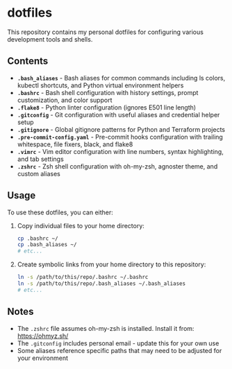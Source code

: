 # dotfiles

This repository contains my personal dotfiles for configuring various development tools and shells.

## Contents

- **`.bash_aliases`** - Bash aliases for common commands including ls colors, kubectl shortcuts, and Python virtual environment helpers
- **`.bashrc`** - Bash shell configuration with history settings, prompt customization, and color support
- **`.flake8`** - Python linter configuration (ignores E501 line length)
- **`.gitconfig`** - Git configuration with useful aliases and credential helper setup
- **`.gitignore`** - Global gitignore patterns for Python and Terraform projects
- **`.pre-commit-config.yaml`** - Pre-commit hooks configuration with trailing whitespace, file fixers, black, and flake8
- **`.vimrc`** - Vim editor configuration with line numbers, syntax highlighting, and tab settings
- **`.zshrc`** - Zsh shell configuration with oh-my-zsh, agnoster theme, and custom aliases

## Usage

To use these dotfiles, you can either:

1. Copy individual files to your home directory:
   ```bash
   cp .bashrc ~/
   cp .bash_aliases ~/
   # etc...
   ```

2. Create symbolic links from your home directory to this repository:
   ```bash
   ln -s /path/to/this/repo/.bashrc ~/.bashrc
   ln -s /path/to/this/repo/.bash_aliases ~/.bash_aliases
   # etc...
   ```

## Notes

- The `.zshrc` file assumes oh-my-zsh is installed. Install it from: https://ohmyz.sh/
- The `.gitconfig` includes personal email - update this for your own use
- Some aliases reference specific paths that may need to be adjusted for your environment
